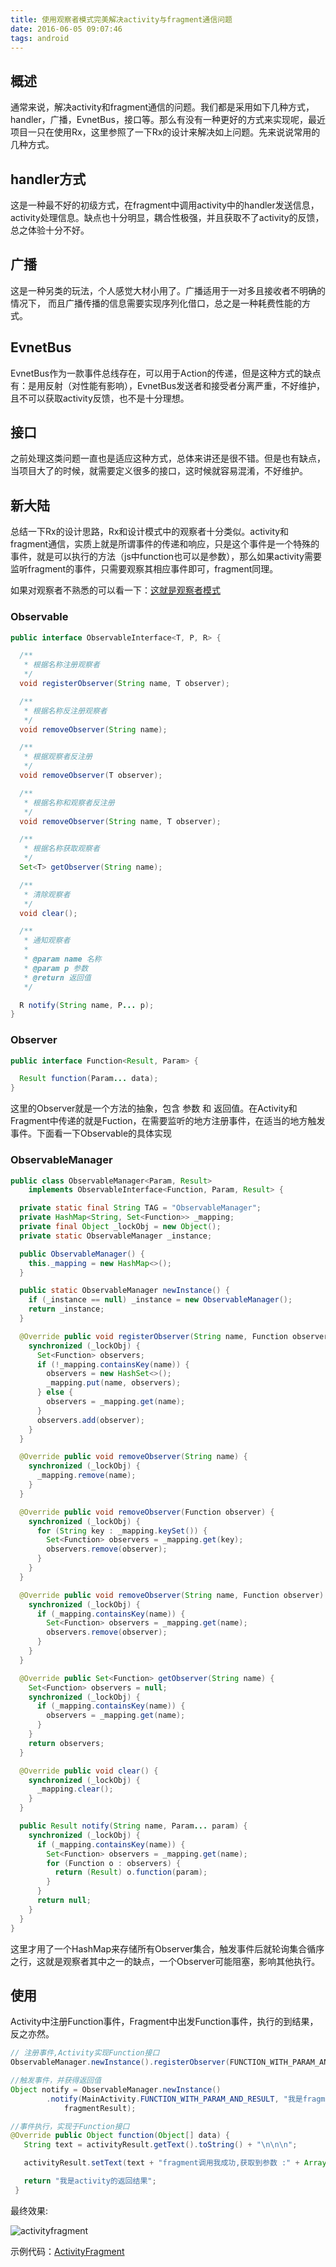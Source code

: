 ```yaml
---
title: 使用观察者模式完美解决activity与fragment通信问题
date: 2016-06-05 09:07:46
tags: android
---
```




## 概述

通常来说，解决activity和fragment通信的问题。我们都是采用如下几种方式，
handler，广播，EvnetBus，接口等。那么有没有一种更好的方式来实现呢，最近项目一只在使用Rx，这里参照了一下Rx的设计来解决如上问题。先来说说常用的几种方式。


<!-- more -->

## handler方式

这是一种最不好的初级方式，在fragment中调用activity中的handler发送信息，activity处理信息。缺点也十分明显，耦合性极强，并且获取不了activity的反馈，总之体验十分不好。

## 广播

这是一种另类的玩法，个人感觉大材小用了。广播适用于一对多且接收者不明确的情况下，
而且广播传播的信息需要实现序列化借口，总之是一种耗费性能的方式。

## EvnetBus

EvnetBus作为一款事件总线存在，可以用于Action的传递，但是这种方式的缺点有：是用反射（对性能有影响），EvnetBus发送者和接受者分离严重，不好维护，且不可以获取activity反馈，也不是十分理想。

## 接口

之前处理这类问题一直也是适应这种方式，总体来讲还是很不错。但是也有缺点，当项目大了的时候，就需要定义很多的接口，这时候就容易混淆，不好维护。

## 新大陆

总结一下Rx的设计思路，Rx和设计模式中的观察者十分类似。activity和fragment通信，实质上就是所谓事件的传递和响应，只是这个事件是一个特殊的事件，就是可以执行的方法（js中function也可以是参数），那么如果activity需要监听fragment的事件，只需要观察其相应事件即可，fragment同理。

如果对观察者不熟悉的可以看一下：[这就是观察者模式](http://droidyue.com/blog/2015/06/27/desgign-pattern-observer/)

### Observable

```java
public interface ObservableInterface<T, P, R> {

  /**
   * 根据名称注册观察者
   */
  void registerObserver(String name, T observer);

  /**
   * 根据名称反注册观察者
   */
  void removeObserver(String name);

  /**
   * 根据观察者反注册
   */
  void removeObserver(T observer);

  /**
   * 根据名称和观察者反注册
   */
  void removeObserver(String name, T observer);

  /**
   * 根据名称获取观察者
   */
  Set<T> getObserver(String name);

  /**
   * 清除观察者
   */
  void clear();

  /**
   * 通知观察者
   *
   * @param name 名称
   * @param p 参数
   * @return 返回值
   */

  R notify(String name, P... p);
}
```
### Observer

```java
public interface Function<Result, Param> {

  Result function(Param... data);
}
```

这里的Observer就是一个方法的抽象，包含 参数 和 返回值。在Activity和Fragment中传递的就是Fuction，在需要监听的地方注册事件，在适当的地方触发事件。下面看一下Observable的具体实现

### ObservableManager

```java
public class ObservableManager<Param, Result>
    implements ObservableInterface<Function, Param, Result> {

  private static final String TAG = "ObservableManager";
  private HashMap<String, Set<Function>> _mapping;
  private final Object _lockObj = new Object();
  private static ObservableManager _instance;

  public ObservableManager() {
    this._mapping = new HashMap<>();
  }

  public static ObservableManager newInstance() {
    if (_instance == null) _instance = new ObservableManager();
    return _instance;
  }

  @Override public void registerObserver(String name, Function observer) {
    synchronized (_lockObj) {
      Set<Function> observers;
      if (!_mapping.containsKey(name)) {
        observers = new HashSet<>();
        _mapping.put(name, observers);
      } else {
        observers = _mapping.get(name);
      }
      observers.add(observer);
    }
  }

  @Override public void removeObserver(String name) {
    synchronized (_lockObj) {
      _mapping.remove(name);
    }
  }

  @Override public void removeObserver(Function observer) {
    synchronized (_lockObj) {
      for (String key : _mapping.keySet()) {
        Set<Function> observers = _mapping.get(key);
        observers.remove(observer);
      }
    }
  }

  @Override public void removeObserver(String name, Function observer) {
    synchronized (_lockObj) {
      if (_mapping.containsKey(name)) {
        Set<Function> observers = _mapping.get(name);
        observers.remove(observer);
      }
    }
  }

  @Override public Set<Function> getObserver(String name) {
    Set<Function> observers = null;
    synchronized (_lockObj) {
      if (_mapping.containsKey(name)) {
        observers = _mapping.get(name);
      }
    }
    return observers;
  }

  @Override public void clear() {
    synchronized (_lockObj) {
      _mapping.clear();
    }
  }

  public Result notify(String name, Param... param) {
    synchronized (_lockObj) {
      if (_mapping.containsKey(name)) {
        Set<Function> observers = _mapping.get(name);
        for (Function o : observers) {
          return (Result) o.function(param);
        }
      }
      return null;
    }
  }
}
```
这里才用了一个HashMap来存储所有Observer集合，触发事件后就轮询集合循序之行，这就是观察者其中之一的缺点，一个Observer可能阻塞，影响其他执行。

## 使用

Activity中注册Function事件，Fragment中出发Function事件，执行的到结果，反之亦然。

```java
// 注册事件,Activity实现Function接口
ObservableManager.newInstance().registerObserver(FUNCTION_WITH_PARAM_AND_RESULT, this);
```

```java
//触发事件，并获得返回值
Object notify = ObservableManager.newInstance()
        .notify(MainActivity.FUNCTION_WITH_PARAM_AND_RESULT, "我是fragment传到activity的参数1", fragmentActivity,
            fragmentResult);
```

```java
//事件执行，实现于Function接口
@Override public Object function(Object[] data) {
   String text = activityResult.getText().toString() + "\n\n\n";

   activityResult.setText(text + "fragment调用我成功,获取到参数 :" + Arrays.asList(data));

   return "我是activity的返回结果";
 }
```

最终效果:

![activityfragment](http://img.blog.csdn.net/20160612215028767)


示例代码：[ActivityFragment](https://github.com/BoBoMEe/AndroidDev/tree/activityfragment/activityfragment)
